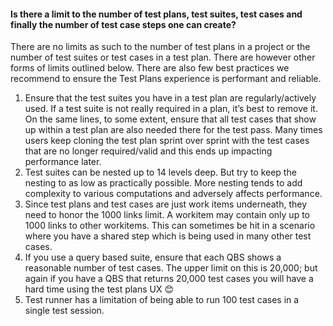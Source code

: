 #### Is there a limit to the number of test plans, test suites, test cases and finally the number of test case steps one can create?

There are no limits as such to the number of test plans in a project or the number of test suites or test cases in a test plan. There are however other forms of limits outlined below. There are also few best practices we recommend to ensure the Test Plans experience is performant and reliable.

1)	Ensure that the test suites you have in a test plan are regularly/actively used. If a test suite is not really required in a plan, it’s best to remove it. On the same lines, to some extent, ensure that all test cases that show up within a test plan are also needed there for the test pass. Many times users keep cloning the test plan sprint over sprint with the test cases that are no longer required/valid and this ends up impacting performance later.
2)	Test suites can be nested up to 14 levels deep. But try to keep the nesting to as low as practically possible. More nesting tends to add complexity to various computations and adversely affects performance.
3)	Since test plans and test cases are just work items underneath, they need to honor the 1000 links limit. A workitem may contain only up to 1000 links to other workitems. This can sometimes be hit in a scenario where you have a shared step which is being used in many other test cases.
4)	If you use a query based suite, ensure that each QBS shows a reasonable number of test cases. The upper limit on this is 20,000; but again if you have a QBS that returns 20,000 test cases you will have a hard time using the test plans UX 😊
5)	Test runner has a limitation of being able to run 100 test cases in a single test session.
